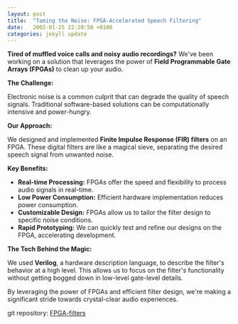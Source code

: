 ```yaml
---
layout: post
title:  "Taming the Noise: FPGA-Accelerated Speech Filtering"
date:   2002-01-25 22:20:58 +0100
categories: jekyll update
---
```


**Tired of muffled voice calls and noisy audio recordings?** We've been working on a solution that leverages the power of **Field Programmable Gate Arrays (FPGAs)** to clean up your audio.

**The Challenge:**

Electronic noise is a common culprit that can degrade the quality of speech signals. Traditional software-based solutions can be computationally intensive and power-hungry. 

**Our Approach:**

We designed and implemented **Finite Impulse Response (FIR) filters** on an FPGA. These digital filters are like a magical sieve, separating the desired speech signal from unwanted noise. 

**Key Benefits:**

* **Real-time Processing:** FPGAs offer the speed and flexibility to process audio signals in real-time.
* **Low Power Consumption:** Efficient hardware implementation reduces power consumption.
* **Customizable Design:** FPGAs allow us to tailor the filter design to specific noise conditions.
* **Rapid Prototyping:** We can quickly test and refine our designs on the FPGA, accelerating development.

**The Tech Behind the Magic:**

We used **Verilog**, a hardware description language, to describe the filter's behavior at a high level. This allows us to focus on the filter's functionality without getting bogged down in low-level gate-level details. 

By leveraging the power of FPGAs and efficient filter design, we're making a significant stride towards crystal-clear audio experiences. 


git repository: [FPGA-filters](https://github.com/garethcmurphy/fpga-filters)
